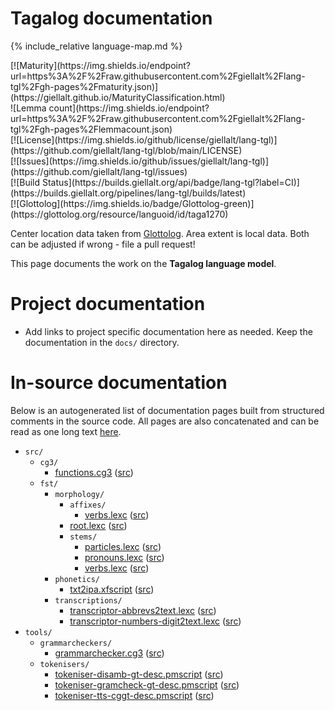 # Tagalog documentation

<div class="twocolumn map" markdown="1">

{% include_relative language-map.md %}

<div class="badges" markdown="1">
[![Maturity](https://img.shields.io/endpoint?url=https%3A%2F%2Fraw.githubusercontent.com%2Fgiellalt%2Flang-tgl%2Fgh-pages%2Fmaturity.json)](https://giellalt.github.io/MaturityClassification.html) <br/>
![Lemma count](https://img.shields.io/endpoint?url=https%3A%2F%2Fraw.githubusercontent.com%2Fgiellalt%2Flang-tgl%2Fgh-pages%2Flemmacount.json) <br/>
[![License](https://img.shields.io/github/license/giellalt/lang-tgl)](https://github.com/giellalt/lang-tgl/blob/main/LICENSE) <br/>
[![Issues](https://img.shields.io/github/issues/giellalt/lang-tgl)](https://github.com/giellalt/lang-tgl/issues) <br/>
[![Build Status](https://builds.giellalt.org/api/badge/lang-tgl?label=CI)](https://builds.giellalt.org/pipelines/lang-tgl/builds/latest) <br/>
[![Glottolog](https://img.shields.io/badge/Glottolog-green)](https://glottolog.org/resource/languoid/id/taga1270)
</div>

Center location data taken from [Glottolog](https://glottolog.org/). Area extent is local data. Both can be adjusted if wrong - file a pull request!

</div>

This page documents the work on the **Tagalog language model**. 

# Project documentation

* Add links to project specific documentation here as needed. Keep the documentation in the `docs/` directory.

# In-source documentation

Below is an autogenerated list of documentation pages built from structured comments in the source code. All pages are also concatenated and can be read as one long text [here](tgl.md).

* `src/`
    * `cg3/`
        * [functions.cg3](src-cg3-functions.cg3.html) ([src](https://github.com/giellalt/lang-tgl/blob/main/src/cg3/functions.cg3))
    * `fst/`
        * `morphology/`
            * `affixes/`
                * [verbs.lexc](src-fst-morphology-affixes-verbs.lexc.html) ([src](https://github.com/giellalt/lang-tgl/blob/main/src/fst/morphology/affixes/verbs.lexc))
            * [root.lexc](src-fst-morphology-root.lexc.html) ([src](https://github.com/giellalt/lang-tgl/blob/main/src/fst/morphology/root.lexc))
            * `stems/`
                * [particles.lexc](src-fst-morphology-stems-particles.lexc.html) ([src](https://github.com/giellalt/lang-tgl/blob/main/src/fst/morphology/stems/particles.lexc))
                * [pronouns.lexc](src-fst-morphology-stems-pronouns.lexc.html) ([src](https://github.com/giellalt/lang-tgl/blob/main/src/fst/morphology/stems/pronouns.lexc))
                * [verbs.lexc](src-fst-morphology-stems-verbs.lexc.html) ([src](https://github.com/giellalt/lang-tgl/blob/main/src/fst/morphology/stems/verbs.lexc))
        * `phonetics/`
            * [txt2ipa.xfscript](src-fst-phonetics-txt2ipa.xfscript.html) ([src](https://github.com/giellalt/lang-tgl/blob/main/src/fst/phonetics/txt2ipa.xfscript))
        * `transcriptions/`
            * [transcriptor-abbrevs2text.lexc](src-fst-transcriptions-transcriptor-abbrevs2text.lexc.html) ([src](https://github.com/giellalt/lang-tgl/blob/main/src/fst/transcriptions/transcriptor-abbrevs2text.lexc))
            * [transcriptor-numbers-digit2text.lexc](src-fst-transcriptions-transcriptor-numbers-digit2text.lexc.html) ([src](https://github.com/giellalt/lang-tgl/blob/main/src/fst/transcriptions/transcriptor-numbers-digit2text.lexc))
* `tools/`
    * `grammarcheckers/`
        * [grammarchecker.cg3](tools-grammarcheckers-grammarchecker.cg3.html) ([src](https://github.com/giellalt/lang-tgl/blob/main/tools/grammarcheckers/grammarchecker.cg3))
    * `tokenisers/`
        * [tokeniser-disamb-gt-desc.pmscript](tools-tokenisers-tokeniser-disamb-gt-desc.pmscript.html) ([src](https://github.com/giellalt/lang-tgl/blob/main/tools/tokenisers/tokeniser-disamb-gt-desc.pmscript))
        * [tokeniser-gramcheck-gt-desc.pmscript](tools-tokenisers-tokeniser-gramcheck-gt-desc.pmscript.html) ([src](https://github.com/giellalt/lang-tgl/blob/main/tools/tokenisers/tokeniser-gramcheck-gt-desc.pmscript))
        * [tokeniser-tts-cggt-desc.pmscript](tools-tokenisers-tokeniser-tts-cggt-desc.pmscript.html) ([src](https://github.com/giellalt/lang-tgl/blob/main/tools/tokenisers/tokeniser-tts-cggt-desc.pmscript))
